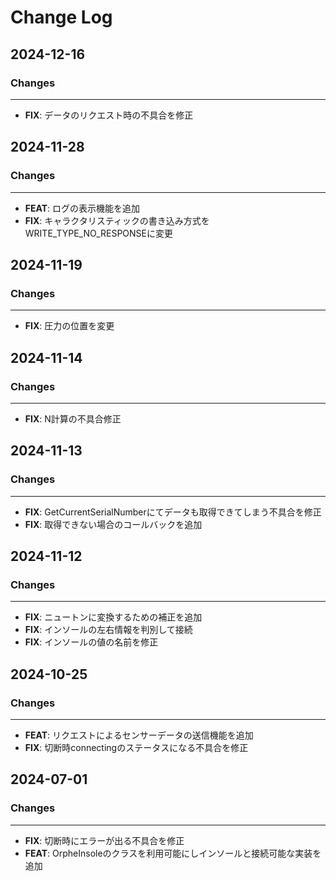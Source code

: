 # Change Log

## 2024-12-16

### Changes

---

- **FIX**: データのリクエスト時の不具合を修正

## 2024-11-28

### Changes

---

- **FEAT**: ログの表示機能を追加
- **FIX**: キャラクタリスティックの書き込み方式をWRITE_TYPE_NO_RESPONSEに変更

## 2024-11-19

### Changes

---

- **FIX**: 圧力の位置を変更

## 2024-11-14

### Changes

---

- **FIX**: N計算の不具合修正

## 2024-11-13

### Changes

---

- **FIX**: GetCurrentSerialNumberにてデータも取得できてしまう不具合を修正
- **FIX**: 取得できない場合のコールバックを追加

## 2024-11-12

### Changes

---

- **FIX**: ニュートンに変換するための補正を追加
- **FIX**: インソールの左右情報を判別して接続
- **FIX**: インソールの値の名前を修正

## 2024-10-25

### Changes

---

- **FEAT**: リクエストによるセンサーデータの送信機能を追加
- **FIX**: 切断時connectingのステータスになる不具合を修正

## 2024-07-01

### Changes

---

 - **FIX**: 切断時にエラーが出る不具合を修正
 - **FEAT**: OrpheInsoleのクラスを利用可能にしインソールと接続可能な実装を追加